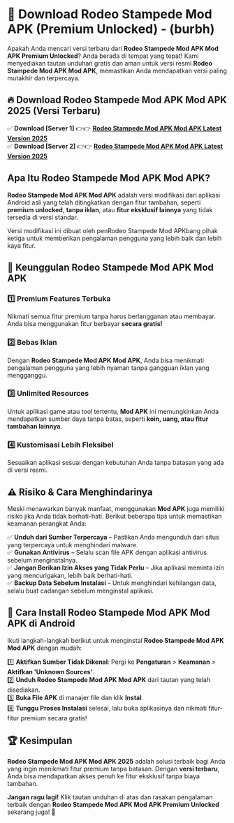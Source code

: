 

# 🎯 Download Rodeo Stampede Mod APK (Premium Unlocked) -  (burbh) 

Apakah Anda mencari versi terbaru dari **Rodeo Stampede Mod APK Mod APK Premium Unlocked**? Anda berada di tempat yang tepat! Kami menyediakan tautan unduhan gratis dan aman untuk versi resmi **Rodeo Stampede Mod APK Mod APK**, memastikan Anda mendapatkan versi paling mutakhir dan terpercaya.

## 🔥 Download Rodeo Stampede Mod APK Mod APK 2025 (Versi Terbaru)

✅ **Download [Server 1]** 👉👉 [**Rodeo Stampede Mod APK Mod APK Latest Version 2025**](https://apkcomod.com?title=Rodeo_Stampede_Mod_APK)  
✅ **Download [Server 2]** 👉👉 [**Rodeo Stampede Mod APK Mod APK Latest Version 2025**](https://apkcomod.com?title=Rodeo_Stampede_Mod_APK)  

## Apa Itu Rodeo Stampede Mod APK Mod APK?

**Rodeo Stampede Mod APK Mod APK** adalah versi modifikasi dari aplikasi Android asli yang telah ditingkatkan dengan fitur tambahan, seperti **premium unlocked**, **tanpa iklan**, atau **fitur eksklusif lainnya** yang tidak tersedia di versi standar.

Versi modifikasi ini dibuat oleh penRodeo Stampede Mod APKbang pihak ketiga untuk memberikan pengalaman pengguna yang lebih baik dan lebih kaya fitur.

## 🎯 Keunggulan Rodeo Stampede Mod APK Mod APK

### 1️⃣ Premium Features Terbuka
Nikmati semua fitur premium tanpa harus berlangganan atau membayar. Anda bisa menggunakan fitur berbayar **secara gratis!**

### 2️⃣ Bebas Iklan
Dengan **Rodeo Stampede Mod APK Mod APK**, Anda bisa menikmati pengalaman pengguna yang lebih nyaman tanpa gangguan iklan yang mengganggu.

### 3️⃣ Unlimited Resources
Untuk aplikasi game atau tool tertentu, **Mod APK** ini memungkinkan Anda mendapatkan sumber daya tanpa batas, seperti **koin, uang, atau fitur tambahan lainnya**.

### 4️⃣ Kustomisasi Lebih Fleksibel
Sesuaikan aplikasi sesuai dengan kebutuhan Anda tanpa batasan yang ada di versi resmi.

## ⚠️ Risiko & Cara Menghindarinya

Meski menawarkan banyak manfaat, menggunakan **Mod APK** juga memiliki risiko jika Anda tidak berhati-hati. Berikut beberapa tips untuk memastikan keamanan perangkat Anda:

✅ **Unduh dari Sumber Terpercaya** – Pastikan Anda mengunduh dari situs yang terpercaya untuk menghindari malware.  
✅ **Gunakan Antivirus** – Selalu scan file APK dengan aplikasi antivirus sebelum menginstalnya.  
✅ **Jangan Berikan Izin Akses yang Tidak Perlu** – Jika aplikasi meminta izin yang mencurigakan, lebih baik berhati-hati.  
✅ **Backup Data Sebelum Instalasi** – Untuk menghindari kehilangan data, selalu buat cadangan sebelum menginstal aplikasi.

## 📌 Cara Install Rodeo Stampede Mod APK Mod APK di Android

Ikuti langkah-langkah berikut untuk menginstal **Rodeo Stampede Mod APK Mod APK** dengan mudah:

1️⃣ **Aktifkan Sumber Tidak Dikenal**: Pergi ke **Pengaturan** > **Keamanan** > **Aktifkan 'Unknown Sources'**.  
2️⃣ **Unduh Rodeo Stampede Mod APK Mod APK** dari tautan yang telah disediakan.  
3️⃣ **Buka File APK** di manajer file dan klik **Instal**.  
4️⃣ **Tunggu Proses Instalasi** selesai, lalu buka aplikasinya dan nikmati fitur-fitur premium secara gratis!

## 🏆 Kesimpulan

**Rodeo Stampede Mod APK Mod APK 2025** adalah solusi terbaik bagi Anda yang ingin menikmati fitur premium tanpa batasan. Dengan **versi terbaru**, Anda bisa mendapatkan akses penuh ke fitur eksklusif tanpa biaya tambahan.

**Jangan ragu lagi!** Klik tautan unduhan di atas dan rasakan pengalaman terbaik dengan **Rodeo Stampede Mod APK Mod APK Premium Unlocked** sekarang juga! 🚀

